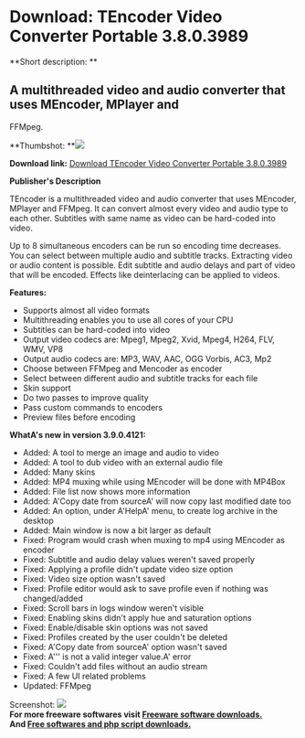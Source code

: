 # Download: TEncoder Video Converter Portable 3.8.0.3989

**Short description: **

## A multithreaded video and audio converter that uses MEncoder, MPlayer and
FFMpeg.

  
**Thumbshot: **![](http://www.freewarefiles.com/screenshot/tencoder_md.jpg)   
  
**Download link:** [Download TEncoder Video Converter Portable 3.8.0.3989](http://freesoftwares.boysofts.com/TEncoder-Video-Converter-Portable_program_77550.html)  
  

**Publisher's Description**  
  

TEncoder is a multithreaded video and audio converter that uses MEncoder,
MPlayer and FFMpeg. It can convert almost every video and audio type to each
other. Subtitles with same name as video can be hard-coded into video.

Up to 8 simultaneous encoders can be run so encoding time decreases. You can
select between multiple audio and subtitle tracks. Extracting video or audio
content is possible. Edit subtitle and audio delays and part of video that
will be encoded. Effects like deinterlacing can be applied to videos.

**Features:**

  * Supports almost all video formats 
  * Multithreading enables you to use all cores of your CPU 
  * Subtitles can be hard-coded into video 
  * Output video codecs are: Mpeg1, Mpeg2, Xvid, Mpeg4, H264, FLV, WMV, VP8 
  * Output audio codecs are: MP3, WAV, AAC, OGG Vorbis, AC3, Mp2 
  * Choose between FFMpeg and Mencoder as encoder 
  * Select between different audio and subtitle tracks for each file 
  * Skin support 
  * Do two passes to improve quality 
  * Pass custom commands to encoders 
  * Preview files before encoding 

**WhatA's new in version 3.9.0.4121:**

  * Added: A tool to merge an image and audio to video 
  * Added: A tool to dub video with an external audio file 
  * Added: Many skins 
  * Added: MP4 muxing while using MEncoder will be done with MP4Box 
  * Added: File list now shows more information 
  * Added: A'Copy date from sourceA' will now copy last modified date too 
  * Added: An option, under A'HelpA' menu, to create log archive in the desktop 
  * Added: Main window is now a bit larger as default 
  * Fixed: Program would crash when muxing to mp4 using MEncoder as encoder 
  * Fixed: Subtitle and audio delay values weren't saved properly 
  * Fixed: Applying a profile didn't update video size option 
  * Fixed: Video size option wasn't saved 
  * Fixed: Profile editor would ask to save profile even if nothing was changed/added 
  * Fixed: Scroll bars in logs window weren't visible 
  * Fixed: Enabling skins didn't apply hue and saturation options 
  * Fixed: Enable/disable skin options was not saved 
  * Fixed: Profiles created by the user couldn't be deleted 
  * Fixed: A'Copy date from sourceA' option wasn't saved 
  * Fixed: A''' is not a valid integer value.A' error 
  * Fixed: Couldn't add files without an audio stream 
  * Fixed: A few UI related problems 
  * Updated: FFMpeg 

  
  
Screenshot: ![](http://www.freewarefiles.com/screenshot/tencoder.jpg)  
**For more freeware softwares visit [Freeware software downloads.](http://freesoftwares.boysofts.com/)**   
**And [Free softwares and php script downloads.](http://www.boysofts.com/)**

